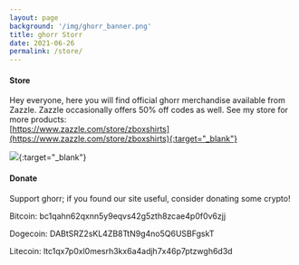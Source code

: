 ```yaml
---
layout: page
background: '/img/ghorr_banner.png'
title: ghorr Storr
date: 2021-06-26
permalink: /store/
---
```


#### Store

Hey everyone, here you will find official ghorr merchandise available from Zazzle.  Zazzle occasionally offers 50% off codes as well.  See my store for more products:  
[https://www.zazzle.com/store/zboxshirts](https://www.zazzle.com/store/zboxshirts){:target="_blank"}

[![](../img/misc/ghorr_shirt.jpg)](https://www.zazzle.com/store/zboxshirts){:target="_blank"}

#### Donate

Support ghorr; if you found our site useful, consider donating some crypto!

Bitcoin: bc1qahn62qxnn5y9eqvs42g5zth8zcae4p0f0v6zjj

Dogecoin: DABtSRZ2sKL4ZB8TtN9g4no5Q6USBFgskT

Litecoin: ltc1qx7p0xl0mesrh3kx6a4adjh7x46p7ptzwgh6d3d

